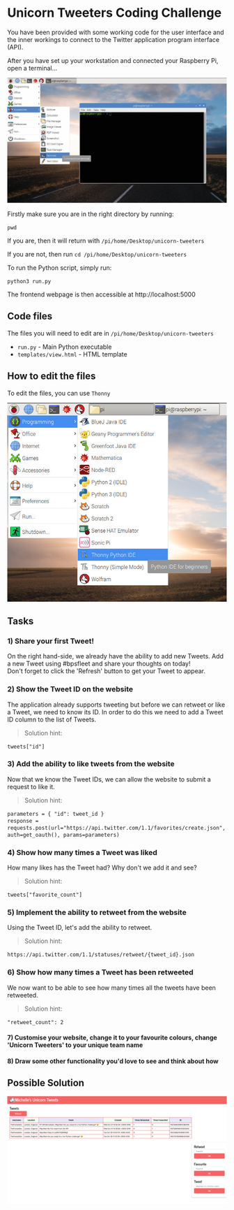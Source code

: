 # Unicorn Tweeters Coding Challenge

You have been provided with some working code for the user interface and the inner workings to connect
to the Twitter application program interface (API).

After you have set up your workstation and connected your Raspberry Pi, open a terminal...

![](images/terminal.png)

Firstly make sure you are in the right directory by running:

```
pwd
```

If you are, then it will return with ```/pi/home/Desktop/unicorn-tweeters```

If you are not, then run ```cd /pi/home/Desktop/unicorn-tweeters```

To run the Python script, simply run:

```
python3 run.py
```

The frontend webpage is then accessible at http://localhost:5000

## Code files

The files you will need to edit are in ```/pi/home/Desktop/unicorn-tweeters```

* ```run.py``` - Main Python executable
* ```templates/view.html``` - HTML template

## How to edit the files
To edit the files, you can use ```Thonny```

![](images/thonny.png)


## Tasks
### 1) Share your first Tweet!
On the right hand-side, we already have the ability to add new Tweets. Add a new Tweet using #bpsfleet and share your thoughts on today! <br />
Don't forget to click the 'Refresh' button to get your Tweet to appear.

### 2) Show the Tweet ID on the website
The application already supports tweeting but before we can retweet or like a Tweet, we need to know its ID.
In order to do this we need to add a Tweet ID column to the list of Tweets.
> Solution hint:
```
tweets["id"]
```

### 3) Add the ability to like tweets from the website
Now that we know the Tweet IDs, we can allow the website to submit a request to like it.
> Solution hint:
```
parameters = { "id": tweet_id }
response = requests.post(url="https://api.twitter.com/1.1/favorites/create.json", auth=get_oauth(), params=parameters)
```

### 4) Show how many times a Tweet was liked
How many likes has the Tweet had? Why don't we add it and see?
> Solution hint:
```
tweets["favorite_count"]
```

### 5) Implement the ability to retweet from the website
Using the Tweet ID, let's add the ability to retweet.
> Solution hint:
```
https://api.twitter.com/1.1/statuses/retweet/{tweet_id}.json
```

### 6) Show how many times a Tweet has been retweeted
We now want to be able to see how many times all the tweets have been retweeted.
> Solution hint:
```
"retweet_count": 2
```

#### 7) Customise your website, change it to your favourite colours, change 'Unicorn Tweeters' to your unique team name
#### 8) Draw some other functionality you'd love to see and think about how

## Possible Solution
![](images/solution.png)
